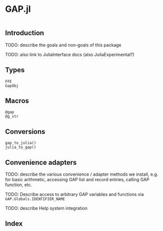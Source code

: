 # GAP.jl

```@contents
```

## Introduction

TODO: describe the goals and non-goals of this package

TODO: also link to JuliaInterface docs (also JuliaExperimental?)


## Types

```@docs
FFE
GapObj
```

## Macros

```@docs
@gap
@g_str
```

## Conversions

```@docs
gap_to_julia()
julia_to_gap()

```

## Convenience adapters

TODO: describe the various convenience / adapter methods we install, e.g. for
basic arithmetic, accessing GAP list and record entries, calling GAP function, etc.


TODO: Describe access to arbitrary GAP variables and functions via `GAP.Globals.IDENTIFIER_NAME`

TODO: describe Help system integration



## Index

```@index
```
